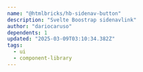 ```yaml
---
name: "@htmlbricks/hb-sidenav-button"
description: "Svelte Boostrap sidenavlink"
author: "dariocaruso"
dependents: 1
updated: "2025-03-09T03:10:34.382Z"
tags: 
  - ui
  - component-library
---
```

